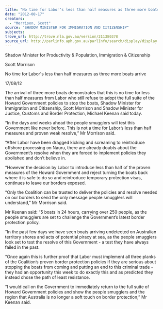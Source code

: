 ```yaml
---
title: "No time for Labor's less than half measures as three more boats arrive"
date: "2012-08-17"
creators:
  - "Morrison, Scott"
source: "SHADOW MINISTER FOR IMMIGRATION AND CITIZENSHIP"
subjects:
trove_url: http://trove.nla.gov.au/version/211380378
source_url: http://parlinfo.aph.gov.au/parlInfo/search/display/display.w3p;query=Id%3A%22media/pressrel/1861152%22
---
```


 Shadow Minister for Productivity & Population, Immigration & Citizenship 

 Scott Morrison 

 No time for Labor's less than half measures as three more boats arrive 

 17/08/12  

 The arrival of three more boats demonstrates that this is no time for less than half  measures from Labor who still refuse to adopt the full suite of the Howard  Government policies to stop the boats, Shadow Minister for Immigration and  Citizenship, Scott Morrison and Shadow Minister for Justice, Customs and Border  Protection, Michael Keenan said today. 

 “In the days and weeks ahead the people smugglers will test this Government like  never before. This is not a time for Labor’s less than half measures and proven weak  resolve,” Mr Morrison said. 

 “After Labor have been dragged kicking and screaming to reintroduce offshore  processing on Nauru, there are already doubts about the Government’s resolve  when they are forced to implement policies they abolished and don’t believe in.  

 “However the decision by Labor to introduce less than half of the proven measures  of the Howard Government and reject turning the boats back where it is safe to do so  and reintroduce temporary protection visas, continues to leave our borders exposed. 

 “Only the Coalition can be trusted to deliver the policies and resolve needed on our  borders to send the only message people smugglers will understand,” Mr Morrison  said. 

 Mr Keenan said: “5 boats in 24 hours, carrying over 250 people, as the people  smugglers are set to challenge the Government’s latest border protection policy. 

 “In the past few days we have seen boats arriving undetected on Australian territory  shores and acts of potential piracy at sea, as the people smugglers look set to test  the resolve of this Government - a test they have always failed in the past. 

 “Once again this is further proof that Labor must implement all three planks of the  Coalition’s proven border protection policies if they are serious about stopping the  boats from coming and putting an end to this criminal trade - they had an opportunity  this week to do exactly this and as predicted they instead chose the path of least  resistance. 

 “I would call on the Government to immediately return to the full suite of Howard  Government policies and show the people smugglers and the region that Australia is  no longer a soft touch on border protection,” Mr Keenan said. 

 

